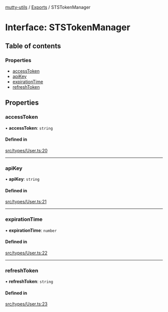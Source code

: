 [mutty-utils](../README.md) / [Exports](../modules.md) / STSTokenManager

# Interface: STSTokenManager

## Table of contents

### Properties

- [accessToken](STSTokenManager.md#accesstoken)
- [apiKey](STSTokenManager.md#apikey)
- [expirationTime](STSTokenManager.md#expirationtime)
- [refreshToken](STSTokenManager.md#refreshtoken)

## Properties

### accessToken

• **accessToken**: `string`

#### Defined in

[src/types/User.ts:20](https://github.com/jonlaing/mutty-utils/blob/3aaf626/src/types/User.ts#L20)

___

### apiKey

• **apiKey**: `string`

#### Defined in

[src/types/User.ts:21](https://github.com/jonlaing/mutty-utils/blob/3aaf626/src/types/User.ts#L21)

___

### expirationTime

• **expirationTime**: `number`

#### Defined in

[src/types/User.ts:22](https://github.com/jonlaing/mutty-utils/blob/3aaf626/src/types/User.ts#L22)

___

### refreshToken

• **refreshToken**: `string`

#### Defined in

[src/types/User.ts:23](https://github.com/jonlaing/mutty-utils/blob/3aaf626/src/types/User.ts#L23)
